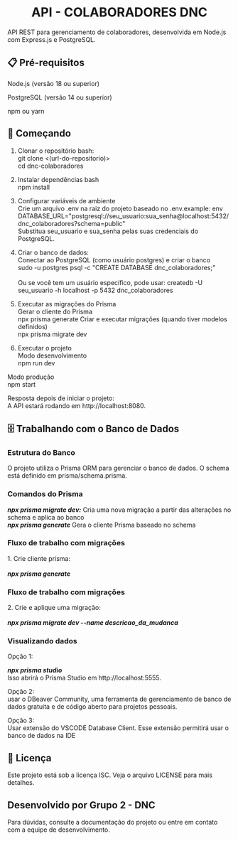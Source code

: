 <h1 align="center">API - COLABORADORES DNC</h1>
API REST para gerenciamento de colaboradores, desenvolvida em Node.js com Express.js e PostgreSQL.

## 📋 Pré-requisitos
Node.js (versão 18 ou superior)

PostgreSQL (versão 14 ou superior)

npm ou yarn

## 🚀 Começando
1. Clonar o repositório bash:
<br>git clone <(url-do-repositorio)>
<br>cd dnc-colaboradores

2. Instalar dependências
bash <br>
npm install
3. Configurar variáveis de ambiente<br>
Crie um arquivo .env na raiz do projeto baseado no .env.example:
env <br>
DATABASE_URL="postgresql://seu_usuario:sua_senha@localhost:5432/dnc_colaboradores?schema=public"<br>
Substitua seu_usuario e sua_senha pelas suas credenciais do PostgreSQL.

4. Criar o banco de dados:<br>
Conectar ao PostgreSQL (como usuário postgres) e criar o banco<br>
sudo -u postgres psql -c "CREATE DATABASE dnc_colaboradores;"<br><br>
Ou se você tem um usuário específico, pode usar:
createdb -U seu_usuario -h localhost -p 5432 dnc_colaboradores

5. Executar as migrações do Prisma<br>
Gerar o cliente do Prisma<br>
npx prisma generate
Criar e executar migrações (quando tiver modelos definidos)<br>
npx prisma migrate dev<br>
6. Executar o projeto<br>
Modo desenvolvimento<br>
npm run dev

Modo produção<br>
npm start<br>

Resposta depois de iniciar o projeto:<br>
A API estará rodando em http://localhost:8080.

## 🗄️ Trabalhando com o Banco de Dados
<h3><b>Estrutura do Banco</b></h3>
O projeto utiliza o Prisma ORM para gerenciar o banco de dados. O schema está definido em prisma/schema.prisma.

<h3><b>Comandos do Prisma</b></h3>
<i><b>npx prisma migrate dev:</i></b> Cria uma nova migração a partir das alterações no schema e aplica ao banco<br>
<i><b>npx prisma generate</i></b> Gera o cliente Prisma baseado no schema<br>

<h3><b>Fluxo de trabalho com migrações</b></h3>
1. Crie cliente prisma:<br><br>
<i><b>npx prisma generate</i></b><br>

<h3><b>Fluxo de trabalho com migrações</b></h3>
2. Crie e aplique uma migração:<br><br>
<i><b>npx prisma migrate dev --name descricao_da_mudanca</i></b><br>

<h3><b>Visualizando dados</b></h3>
Opção 1:

<i><b>npx prisma studio</i></b><br>
Isso abrirá o Prisma Studio em http://localhost:5555.

Opção 2:<br>
usar o DBeaver Community, uma ferramenta de gerenciamento de banco de dados gratuita e de código aberto para projetos pessoais.

Opção 3:<br>
Usar extensão do VSCODE Database Client. Esse extensão permitirá usar o banco de dados na IDE



## 📄 Licença
Este projeto está sob a licença ISC. Veja o arquivo LICENSE para mais detalhes.

## Desenvolvido por Grupo 2 - DNC

Para dúvidas, consulte a documentação do projeto ou entre em contato com a equipe de desenvolvimento.